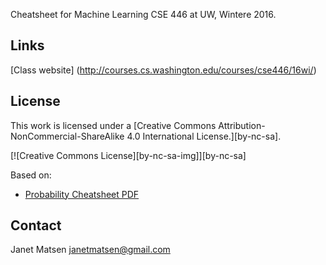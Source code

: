 Cheatsheet for Machine Learning CSE 446 at UW, Wintere 2016. 


Links
-------

[Class website] (http://courses.cs.washington.edu/courses/cse446/16wi/) 



License
-------

This work is licensed under a [Creative Commons Attribution-NonCommercial-ShareAlike 4.0 International License.][by-nc-sa].

[![Creative Commons License][by-nc-sa-img]][by-nc-sa]

Based on:
* [Probability Cheatsheet PDF](http://www.wzchen.com/probability-cheatsheet/)

Contact 
-------

Janet Matsen
janetmatsen@gmail.com
